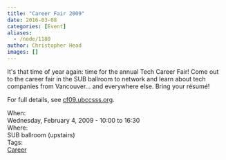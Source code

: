 ```yaml
---
title: "Career Fair 2009"
date: 2016-03-08
categories: [Event]
aliases:
  - /node/1180
author: Christopher Head
images: []
---
```


<div class="field field-name-body field-type-text-with-summary field-label-hidden"><div class="field-items"><div class="field-item even"><p>It&apos;s that time of year again: time for the annual Tech Career Fair! Come out to the career fair in the SUB ballroom to network and learn about tech companies from Vancouver&#x2026; and everywhere else. Bring your r&#xE9;sum&#xE9;!</p>
<p>For full details, see <a href="//cf09.ubccsss.org/">cf09.ubccsss.org</a>.</p>
</div></div></div><div class="field field-name-field-dates field-type-datetime field-label-above"><div class="field-label">When:&#xA0;</div><div class="field-items"><div class="field-item even"><span class="date-display-single">Wednesday, February 4, 2009 - <span class="date-display-range"><span class="date-display-start">10:00</span> to <span class="date-display-end">16:30</span></span></span></div></div></div><div class="field field-name-field-location field-type-text field-label-above"><div class="field-label">Where:&#xA0;</div><div class="field-items"><div class="field-item even">SUB ballroom (upstairs)</div></div></div>    <footer>
    <div class="field field-name-field-tags field-type-taxonomy-term-reference field-label-above"><div class="field-label">Tags:&#xA0;</div><div class="field-items"><div class="field-item even"><a href="/career">Career</a></div></div></div>      </footer>
